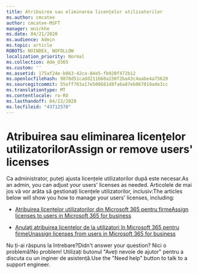 ```yaml
---
title: Atribuirea sau eliminarea licențelor utilizatorilor
ms.author: cmcatee
author: cmcatee-MSFT
manager: mnirkhe
ms.date: 04/21/2020
ms.audience: Admin
ms.topic: article
ROBOTS: NOINDEX, NOFOLLOW
localization_priority: Normal
ms.collection: Adm_O365
ms.custom: ''
ms.assetid: 175af24e-b863-42ca-84e5-fb920f472b12
ms.openlocfilehash: 9878d51cadd211668a150f2ba43c4aabe4a75620
ms.sourcegitcommit: 55eff703a17e500681d8fa6a87eb067019ade3cc
ms.translationtype: MT
ms.contentlocale: ro-RO
ms.lasthandoff: 04/22/2020
ms.locfileid: "43712578"
---
```

# <a name="assign-or-remove-users-licenses"></a><span data-ttu-id="f115e-102">Atribuirea sau eliminarea licențelor utilizatorilor</span><span class="sxs-lookup"><span data-stu-id="f115e-102">Assign or remove users' licenses</span></span>

<span data-ttu-id="f115e-103">Ca administrator, puteți ajusta licențele utilizatorilor după este necesar.</span><span class="sxs-lookup"><span data-stu-id="f115e-103">As an admin, you can adjust your users' licenses as needed.</span></span> <span data-ttu-id="f115e-104">Articolele de mai jos vă vor arăta să gestionați licențele utilizatorilor, inclusiv:</span><span class="sxs-lookup"><span data-stu-id="f115e-104">The articles below will show you how to manage your users' licenses, including:</span></span>
  
- [<span data-ttu-id="f115e-105">Atribuirea licențelor utilizatorilor din Microsoft 365 pentru firme</span><span class="sxs-lookup"><span data-stu-id="f115e-105">Assign licenses to users in Microsoft 365 for business</span></span>](https://docs.microsoft.com//office365/admin/subscriptions-and-billing/assign-licenses-to-users)

- [<span data-ttu-id="f115e-106">Anulați atribuirea licențelor de la utilizatori în Microsoft 365 pentru firme</span><span class="sxs-lookup"><span data-stu-id="f115e-106">Unassign licenses from users in Microsoft 365 for business</span></span>](https://docs.microsoft.com//office365/admin/subscriptions-and-billing/remove-licenses-from-users)

<span data-ttu-id="f115e-107">Nu ți-ai răspuns la întrebare?</span><span class="sxs-lookup"><span data-stu-id="f115e-107">Didn't answer your question?</span></span> <span data-ttu-id="f115e-108">Nici o problemă!</span><span class="sxs-lookup"><span data-stu-id="f115e-108">No problem!</span></span> <span data-ttu-id="f115e-109">Utilizați butonul "Aveți nevoie de ajutor" pentru a discuta cu un inginer de asistență.</span><span class="sxs-lookup"><span data-stu-id="f115e-109">Use the "Need help" button to talk to a support engineer.</span></span>